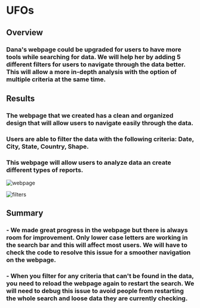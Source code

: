 # UFOs

## Overview
### Dana's webpage could be upgraded for users to have more tools while searching for data. We will help her by adding 5 different filters for users to navigate through the data better. This will allow a more in-depth analysis with the option of multiple criteria at the same time.

## Results

### The webpage that we created has a clean and organized design that will allow users to navigate easily through the data. 

### Users are able to filter the data with the following criteria: Date, City, State, Country, Shape.

### This webpage will allow users to analyze data an create different types of reports.

![webpage](https://user-images.githubusercontent.com/101905587/182707298-f9e2b0bf-028e-4a8c-a9a8-9a7228d16e57.png)

![filters](https://user-images.githubusercontent.com/101905587/182707325-0cafdf8c-5f3f-43b5-9b39-4b6568e3efcf.png)

## Summary

### - We made great progress in the webpage but there is always room for improvement. Only lower case letters are working in the search bar and this will affect most users. We will have to check the code to resolve this issue for a smoother navigation on the webpage.

### - When you filter for any criteria that can't be found in the data, you need to reload the webpage again to restart the search. We will need to debug this issue to avoid people from restarting the whole search and loose data they are currently checking.


